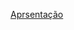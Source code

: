 [Aprsentação](https://docs.google.com/presentation/d/1m38DRAScZAMvQHnmcwpYgRq9u7V32LJv1duC01vuDtA/edit?usp=sharing)
